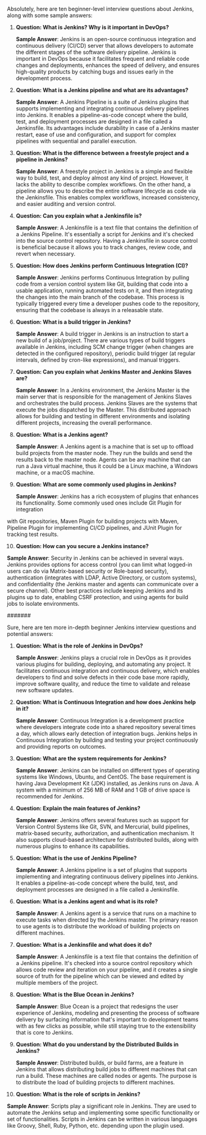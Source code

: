 Absolutely, here are ten beginner-level interview questions about Jenkins, along with some sample answers:

1. **Question: What is Jenkins? Why is it important in DevOps?**

   **Sample Answer**: Jenkins is an open-source continuous integration and continuous delivery (CI/CD) server that allows developers to automate the different stages of the software delivery pipeline. Jenkins is important in DevOps because it facilitates frequent and reliable code changes and deployments, enhances the speed of delivery, and ensures high-quality products by catching bugs and issues early in the development process.

2. **Question: What is a Jenkins pipeline and what are its advantages?**

   **Sample Answer**: A Jenkins Pipeline is a suite of Jenkins plugins that supports implementing and integrating continuous delivery pipelines into Jenkins. It enables a pipeline-as-code concept where the build, test, and deployment processes are designed in a file called a Jenkinsfile. Its advantages include durability in case of a Jenkins master restart, ease of use and configuration, and support for complex pipelines with sequential and parallel execution.

3. **Question: What is the difference between a freestyle project and a pipeline in Jenkins?**

   **Sample Answer**: A freestyle project in Jenkins is a simple and flexible way to build, test, and deploy almost any kind of project. However, it lacks the ability to describe complex workflows. On the other hand, a pipeline allows you to describe the entire software lifecycle as code via the Jenkinsfile. This enables complex workflows, increased consistency, and easier auditing and version control.

4. **Question: Can you explain what a Jenkinsfile is?**

   **Sample Answer**: A Jenkinsfile is a text file that contains the definition of a Jenkins Pipeline. It's essentially a script for Jenkins and it's checked into the source control repository. Having a Jenkinsfile in source control is beneficial because it allows you to track changes, review code, and revert when necessary.

5. **Question: How does Jenkins perform Continuous Integration (CI)?**

   **Sample Answer**: Jenkins performs Continuous Integration by pulling code from a version control system like Git, building that code into a usable application, running automated tests on it, and then integrating the changes into the main branch of the codebase. This process is typically triggered every time a developer pushes code to the repository, ensuring that the codebase is always in a releasable state.

6. **Question: What is a build trigger in Jenkins?**

   **Sample Answer**: A build trigger in Jenkins is an instruction to start a new build of a job/project. There are various types of build triggers available in Jenkins, including SCM change trigger (when changes are detected in the configured repository), periodic build trigger (at regular intervals, defined by cron-like expressions), and manual triggers.

7. **Question: Can you explain what Jenkins Master and Jenkins Slaves are?**

   **Sample Answer**: In a Jenkins environment, the Jenkins Master is the main server that is responsible for the management of Jenkins Slaves and orchestrates the build process. Jenkins Slaves are the systems that execute the jobs dispatched by the Master. This distributed approach allows for building and testing in different environments and isolating different projects, increasing the overall performance.

8. **Question: What is a Jenkins agent?**

   **Sample Answer**: A Jenkins agent is a machine that is set up to offload build projects from the master node. They run the builds and send the results back to the master node. Agents can be any machine that can run a Java virtual machine, thus it could be a Linux machine, a Windows machine, or a macOS machine.

9. **Question: What are some commonly used plugins in Jenkins?**

   **Sample Answer**: Jenkins has a rich ecosystem of plugins that enhances its functionality. Some commonly used ones include Git Plugin for integration

 with Git repositories, Maven Plugin for building projects with Maven, Pipeline Plugin for implementing CI/CD pipelines, and JUnit Plugin for tracking test results.

10. **Question: How can you secure a Jenkins instance?**

   **Sample Answer**: Security in Jenkins can be achieved in several ways. Jenkins provides options for access control (you can limit what logged-in users can do via Matrix-based security or Role-based security), authentication (integrates with LDAP, Active Directory, or custom systems), and confidentiality (the Jenkins master and agents can communicate over a secure channel). Other best practices include keeping Jenkins and its plugins up to date, enabling CSRF protection, and using agents for build jobs to isolate environments.

   #######


Sure, here are ten more in-depth beginner Jenkins interview questions and potential answers:

1. **Question: What is the role of Jenkins in DevOps?**

   **Sample Answer**: Jenkins plays a crucial role in DevOps as it provides various plugins for building, deploying, and automating any project. It facilitates continuous integration and continuous delivery, which enables developers to find and solve defects in their code base more rapidly, improve software quality, and reduce the time to validate and release new software updates.

2. **Question: What is Continuous Integration and how does Jenkins help in it?**

   **Sample Answer**: Continuous Integration is a development practice where developers integrate code into a shared repository several times a day, which allows early detection of integration bugs. Jenkins helps in Continuous Integration by building and testing your project continuously and providing reports on outcomes.

3. **Question: What are the system requirements for Jenkins?**

   **Sample Answer**: Jenkins can be installed on different types of operating systems like Windows, Ubuntu, and CentOS. The base requirement is having Java Development Kit (JDK) installed, as Jenkins runs on Java. A system with a minimum of 256 MB of RAM and 1 GB of drive space is recommended for Jenkins.

4. **Question: Explain the main features of Jenkins?**

   **Sample Answer**: Jenkins offers several features such as support for Version Control Systems like Git, SVN, and Mercurial, build pipelines, matrix-based security, authorization, and authentication mechanism. It also supports cloud-based architecture for distributed builds, along with numerous plugins to enhance its capabilities.

5. **Question: What is the use of Jenkins Pipeline?**

   **Sample Answer**: A Jenkins pipeline is a set of plugins that supports implementing and integrating continuous delivery pipelines into Jenkins. It enables a pipeline-as-code concept where the build, test, and deployment processes are designed in a file called a Jenkinsfile. 

6. **Question: What is a Jenkins agent and what is its role?**

   **Sample Answer**: A Jenkins agent is a service that runs on a machine to execute tasks when directed by the Jenkins master. The primary reason to use agents is to distribute the workload of building projects on different machines.

7. **Question: What is a Jenkinsfile and what does it do?**

   **Sample Answer**: A Jenkinsfile is a text file that contains the definition of a Jenkins pipeline. It's checked into a source control repository which allows code review and iteration on your pipeline, and it creates a single source of truth for the pipeline which can be viewed and edited by multiple members of the project.

8. **Question: What is the Blue Ocean in Jenkins?**

   **Sample Answer**: Blue Ocean is a project that redesigns the user experience of Jenkins, modeling and presenting the process of software delivery by surfacing information that's important to development teams with as few clicks as possible, while still staying true to the extensibility that is core to Jenkins.

9. **Question: What do you understand by the Distributed Builds in Jenkins?**

   **Sample Answer**: Distributed builds, or build farms, are a feature in Jenkins that allows distributing build jobs to different machines that can run a build. These machines are called nodes or agents. The purpose is to distribute the load of building projects to different machines.

10. **Question: What is the role of scripts in Jenkins?**

   **Sample Answer**: Scripts play a significant role in Jenkins. They are used to automate the Jenkins setup and implementing some specific functionality or set of functionalities. Scripts in Jenkins can be written in various languages like Groovy, Shell, Ruby, Python, etc. depending upon the plugin used.


#####


